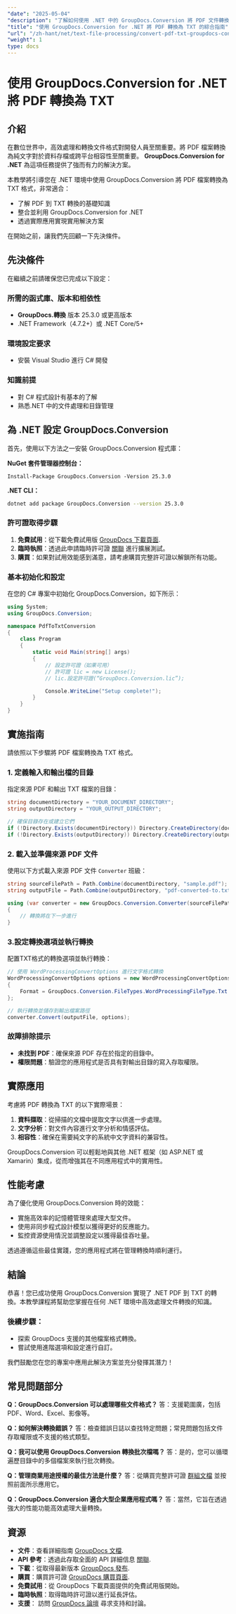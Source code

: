 ```yaml
---
"date": "2025-05-04"
"description": "了解如何使用 .NET 中的 GroupDocs.Conversion 將 PDF 文件轉換為純文字。本逐步指南涵蓋了從設定到實施的所有內容。"
"title": "使用 GroupDocs.Conversion for .NET 將 PDF 轉換為 TXT 的綜合指南"
"url": "/zh-hant/net/text-file-processing/convert-pdf-txt-groupdocs-conversion-net/"
"weight": 1
type: docs
---
```

# 使用 GroupDocs.Conversion for .NET 將 PDF 轉換為 TXT

## 介紹
在數位世界中，高效處理和轉換文件格式對開發人員至關重要。將 PDF 檔案轉換為純文字對於資料存檔或跨平台相容性至關重要。 **GroupDocs.Conversion for .NET** 為這項任務提供了強而有力的解決方案。

本教學將引導您在 .NET 環境中使用 GroupDocs.Conversion 將 PDF 檔案轉換為 TXT 格式，非常適合：
- 了解 PDF 到 TXT 轉換的基礎知識
- 整合並利用 GroupDocs.Conversion for .NET
- 透過實際應用實現實用解決方案

在開始之前，讓我們先回顧一下先決條件。

## 先決條件
在繼續之前請確保您已完成以下設定：

### 所需的函式庫、版本和相依性
- **GroupDocs.轉換** 版本 25.3.0 或更高版本
- .NET Framework（4.7.2+）或 .NET Core/5+

### 環境設定要求
- 安裝 Visual Studio 進行 C# 開發

### 知識前提
- 對 C# 程式設計有基本的了解
- 熟悉.NET 中的文件處理和目錄管理

## 為 .NET 設定 GroupDocs.Conversion
首先，使用以下方法之一安裝 GroupDocs.Conversion 程式庫：

**NuGet 套件管理器控制台：**
```shell
Install-Package GroupDocs.Conversion -Version 25.3.0
```

**.NET CLI：**
```bash
dotnet add package GroupDocs.Conversion --version 25.3.0
```

### 許可證取得步驟
1. **免費試用**：從下載免費試用版 [GroupDocs 下載頁面](https://releases。groupdocs.com/conversion/net/).
2. **臨時執照**：透過此申請臨時許可證 [關聯](https://purchase.groupdocs.com/temporary-license/) 進行擴展測試。
3. **購買**：如果對試用效能感到滿意，請考慮購買完整許可證以解鎖所有功能。

### 基本初始化和設定
在您的 C# 專案中初始化 GroupDocs.Conversion，如下所示：

```csharp
using System;
using GroupDocs.Conversion;

namespace PdfToTxtConversion
{
    class Program
    {
        static void Main(string[] args)
        {
            // 設定許可證（如果可用）
            // 許可證 lic = new License();
            // lic.設定許可證(“GroupDocs.Conversion.lic”);

            Console.WriteLine("Setup complete!");
        }
    }
}
```

## 實施指南
請依照以下步驟將 PDF 檔案轉換為 TXT 格式。

### 1. 定義輸入和輸出檔的目錄
指定來源 PDF 和輸出 TXT 檔案的目錄：

```csharp
string documentDirectory = "YOUR_DOCUMENT_DIRECTORY";
string outputDirectory = "YOUR_OUTPUT_DIRECTORY";

// 確保目錄存在或建立它們
if (!Directory.Exists(documentDirectory)) Directory.CreateDirectory(documentDirectory);
if (!Directory.Exists(outputDirectory)) Directory.CreateDirectory(outputDirectory);
```

### 2. 載入並準備來源 PDF 文件
使用以下方式載入來源 PDF 文件 `Converter` 班級：

```csharp
string sourceFilePath = Path.Combine(documentDirectory, "sample.pdf");
string outputFile = Path.Combine(outputDirectory, "pdf-converted-to.txt");

using (var converter = new GroupDocs.Conversion.Converter(sourceFilePath))
{
    // 轉換將在下一步進行
}
```

### 3.設定轉換選項並執行轉換
配置TXT格式的轉換選項並執行轉換：

```csharp
// 使用 WordProcessingConvertOptions 進行文字格式轉換
WordProcessingConvertOptions options = new WordProcessingConvertOptions 
{ 
    Format = GroupDocs.Conversion.FileTypes.WordProcessingFileType.Txt 
};

// 執行轉換並儲存到輸出檔案路徑
converter.Convert(outputFile, options);
```

### 故障排除提示
- **未找到 PDF**：確保來源 PDF 存在於指定的目錄中。
- **權限問題**：驗證您的應用程式是否具有對輸出目錄的寫入存取權限。

## 實際應用
考慮將 PDF 轉換為 TXT 的以下實際場景：
1. **資料擷取**：從掃描的文檔中提取文字以供進一步處理。
2. **文字分析**：對文件內容進行文字分析和情感評估。
3. **相容性**：確保在需要純文字的系統中文字資料的兼容性。

GroupDocs.Conversion 可以輕鬆地與其他 .NET 框架（如 ASP.NET 或 Xamarin）集成，從而增強其在不同應用程式中的實用性。

## 性能考慮
為了優化使用 GroupDocs.Conversion 時的效能：
- 實施高效率的記憶體管理來處理大型文件。
- 使用非同步程式設計模型以獲得更好的反應能力。
- 監控資源使用情況並調整設定以獲得最佳吞吐量。

透過遵循這些最佳實踐，您的應用程式將在管理轉換時順利運行。

## 結論
恭喜！您已成功使用 GroupDocs.Conversion 實現了 .NET PDF 到 TXT 的轉換。本教學課程將幫助您掌握在任何 .NET 環境中高效處理文件轉換的知識。

### 後續步驟：
- 探索 GroupDocs 支援的其他檔案格式轉換。
- 嘗試使用進階選項和設定進行自訂。

我們鼓勵您在您的專案中應用此解決方案並充分發揮其潛力！

## 常見問題部分
**Q：GroupDocs.Conversion 可以處理哪些文件格式？**
答：支援範圍廣，包括PDF、Word、Excel、影像等。

**Q：如何解決轉換錯誤？**
答：檢查錯誤日誌以查找特定問題；常見問題包括文件存取權限或不支援的格式類型。

**Q：我可以使用 GroupDocs.Conversion 轉換批次檔嗎？**
答：是的，您可以循環遍歷目錄中的多個檔案來執行批次轉換。

**Q：管理商業用途授權的最佳方法是什麼？**
答：從購買完整許可證 [群組文檔](https://purchase.groupdocs.com/buy) 並按照前面所示應用它。

**Q：GroupDocs.Conversion 適合大型企業應用程式嗎？**
答：當然，它旨在透過強大的性能功能高效處理大量轉換。

## 資源
- **文件**：查看詳細指南 [GroupDocs 文檔](https://docs。groupdocs.com/conversion/net/).
- **API 參考**：透過此存取全面的 API 詳細信息 [關聯](https://reference。groupdocs.com/conversion/net/).
- **下載**：從取得最新版本 [GroupDocs 發布](https://releases。groupdocs.com/conversion/net/).
- **購買**：購買許可證 [GroupDocs 購買頁面](https://purchase。groupdocs.com/buy).
- **免費試用**：從 GroupDocs 下載頁面提供的免費試用版開始。
- **臨時執照**：取得臨時許可證以進行延長評估。
- **支援**： 訪問 [GroupDocs 論壇](https://forum.groupdocs.com/c/conversion/10) 尋求支持和討論。